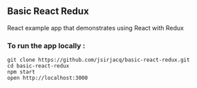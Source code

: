 ## Basic React Redux

React example app that demonstrates using React with Redux

### To run the app locally :

```shell
git clone https://github.com/jsirjacq/basic-react-redux.git
cd basic-react-redux
npm start
open http://localhost:3000
```
